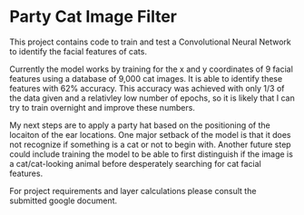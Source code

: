 # Party Cat Image Filter
This project contains code to train and test a Convolutional Neural Network to identify the facial features of cats.

Currently the model works by training for the x and y coordinates of 9 facial features using a database of 9,000 cat images. It is able to identify these features with 62% accuracy. This accuracy was achieved with only 1/3 of the data given and a relativley low number of epochs, so it is likely that I can try to train overnight and improve these numbers.

My next steps are to apply a party hat based on the positioning of the locaiton of the ear locations. One major setback of the model is that it does not recognize if something is a cat or not to begin with. Another future step could include training the model to be able to first distinguish if the image is a cat/cat-looking animal before desperately searching for cat facial features.

For project requirements and layer calculations please consult the submitted google document.